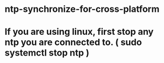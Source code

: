 # ntp-synchronize-for-cross-platform
# If you are using linux, first stop any ntp you are connected to. ( sudo systemctl stop ntp )
